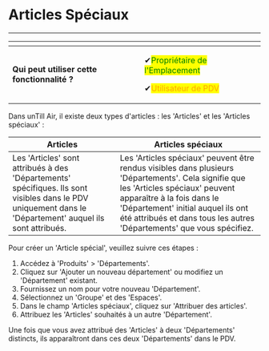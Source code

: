 # Articles Spéciaux

--------

<table data-card-size="large" data-view="cards" data-full-width="false"><thead><tr><th></th><th></th><th></th></tr></thead><tbody><tr><td><strong>Qui peut utiliser cette fonctionnalité ?</strong></td><td><p><span data-gb-custom-inline data-tag="emoji" data-code="2714">✔</span><mark style="color:green;">Propriétaire de l'Emplacement</mark></p><p><span data-gb-custom-inline data-tag="emoji" data-code="2714">✔</span><mark style="color:orange;">Utilisateur de PDV</mark></p></td><td></td></tr></tbody></table>

Dans unTill Air, il existe deux types d'articles : les 'Articles' et les 'Articles spéciaux' :

| Articles                                                                                                              | Articles spéciaux                                                                                                                                                                                                     |
| --------------------------------------------------------------------------------------------------------------------- | -------------------------------------------------------------------------------------------------------------------------------------------------------------------------------------------------------------------- |
| Les 'Articles' sont attribués à des 'Départements' spécifiques. Ils sont visibles dans le PDV uniquement dans le 'Département' auquel ils sont attribués. | Les 'Articles spéciaux' peuvent être rendus visibles dans plusieurs 'Départements'. Cela signifie que les 'Articles spéciaux' peuvent apparaître à la fois dans le 'Département' initial auquel ils ont été attribués et dans tous les autres 'Départements' que vous spécifiez. |

Pour créer un 'Article spécial', veuillez suivre ces étapes :

1. Accédez à 'Produits' > 'Départements'.
2. Cliquez sur 'Ajouter un nouveau département' ou modifiez un 'Département' existant.
3. Fournissez un nom pour votre nouveau 'Département'.
4. Sélectionnez un 'Groupe' et des 'Espaces'.
5. Dans le champ 'Articles spéciaux', cliquez sur 'Attribuer des articles'.
6. Attribuez les 'Articles' souhaités à un autre 'Département'.

Une fois que vous avez attribué des 'Articles' à deux 'Départements' distincts, ils apparaîtront dans ces deux 'Départements' dans le PDV.



